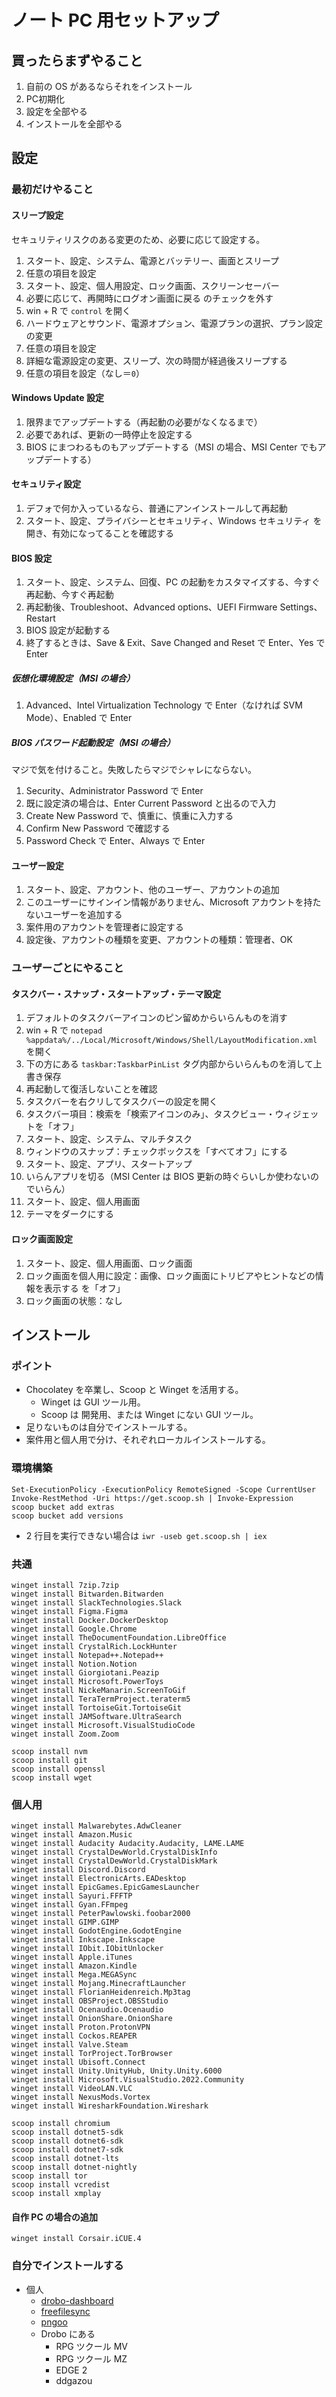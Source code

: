 # ノート PC 用セットアップ

## 買ったらまずやること

1. 自前の OS があるならそれをインストール
2. PC初期化
3. 設定を全部やる
4. インストールを全部やる

## 設定

### 最初だけやること

#### スリープ設定

セキュリティリスクのある変更のため、必要に応じて設定する。

1. スタート、設定、システム、電源とバッテリー、画面とスリープ
2. 任意の項目を設定
3. スタート、設定、個人用設定、ロック画面、スクリーンセーバー
4. 必要に応じて、再開時にログオン画面に戻る のチェックを外す
5. win + R で `control` を開く
6. ハードウェアとサウンド、電源オプション、電源プランの選択、プラン設定の変更
7. 任意の項目を設定
8. 詳細な電源設定の変更、スリープ、次の時間が経過後スリープする
9. 任意の項目を設定（なし＝`0`）

#### Windows Update 設定

1. 限界までアップデートする（再起動の必要がなくなるまで）
2. 必要であれば、更新の一時停止を設定する
3. BIOS にまつわるものもアップデートする（MSI の場合、MSI Center でもアップデートする）

#### セキュリティ設定

1. デフォで何か入っているなら、普通にアンインストールして再起動
2. スタート、設定、プライバシーとセキュリティ、Windows セキュリティ を開き、有効になってることを確認する

#### BIOS 設定

1. スタート、設定、システム、回復、PC の起動をカスタマイズする、今すぐ再起動、今すぐ再起動
2. 再起動後、Troubleshoot、Advanced options、UEFI Firmware Settings、Restart
3. BIOS 設定が起動する
4. 終了するときは、Save & Exit、Save Changed and Reset で Enter、Yes で Enter

##### 仮想化環境設定（MSI の場合）

1. Advanced、Intel Virtualization Technology で Enter（なければ SVM Mode）、Enabled で Enter

##### BIOS パスワード起動設定（MSI の場合）

マジで気を付けること。失敗したらマジでシャレにならない。

1. Security、Administrator Password で Enter
2. 既に設定済の場合は、Enter Current Password と出るので入力
3. Create New Password で、慎重に、慎重に入力する
4. Confirm New Password で確認する
5. Password Check で Enter、Always で Enter

#### ユーザー設定

1. スタート、設定、アカウント、他のユーザー、アカウントの追加
2. このユーザーにサインイン情報がありません、Microsoft アカウントを持たないユーザーを追加する
3. 案件用のアカウントを管理者に設定する
4. 設定後、アカウントの種類を変更、アカウントの種類：管理者、OK

### ユーザーごとにやること

#### タスクバー・スナップ・スタートアップ・テーマ設定

1. デフォルトのタスクバーアイコンのピン留めからいらんものを消す
2. win + R で `notepad %appdata%/../Local/Microsoft/Windows/Shell/LayoutModification.xml` を開く
3. 下の方にある `taskbar:TaskbarPinList` タグ内部からいらんものを消して上書き保存
4. 再起動して復活しないことを確認
5. タスクバーを右クリしてタスクバーの設定を開く
6. タスクバー項目：検索を「検索アイコンのみ」、タスクビュー・ウィジェットを「オフ」
7. スタート、設定、システム、マルチタスク
8. ウィンドウのスナップ：チェックボックスを「すべてオフ」にする
9. スタート、設定、アプリ、スタートアップ
10. いらんアプリを切る（MSI Center は BIOS 更新の時ぐらいしか使わないのでいらん）
11. スタート、設定、個人用画面
12. テーマをダークにする

#### ロック画面設定

1. スタート、設定、個人用画面、ロック画面
2. ロック画面を個人用に設定：画像、ロック画面にトリビアやヒントなどの情報を表示する を「オフ」
3. ロック画面の状態：なし

## インストール

### ポイント

- Chocolatey を卒業し、Scoop と Winget を活用する。
  - Winget は GUI ツール用。
  - Scoop は 開発用、または Winget にない GUI ツール。
- 足りないものは自分でインストールする。
- 案件用と個人用で分け、それぞれローカルインストールする。

### 環境構築

```
Set-ExecutionPolicy -ExecutionPolicy RemoteSigned -Scope CurrentUser
Invoke-RestMethod -Uri https://get.scoop.sh | Invoke-Expression
scoop bucket add extras
scoop bucket add versions
```

- 2 行目を実行できない場合は `iwr -useb get.scoop.sh | iex`

### 共通

```
winget install 7zip.7zip
winget install Bitwarden.Bitwarden
winget install SlackTechnologies.Slack
winget install Figma.Figma
winget install Docker.DockerDesktop
winget install Google.Chrome
winget install TheDocumentFoundation.LibreOffice
winget install CrystalRich.LockHunter
winget install Notepad++.Notepad++
winget install Notion.Notion
winget install Giorgiotani.Peazip
winget install Microsoft.PowerToys
winget install NickeManarin.ScreenToGif
winget install TeraTermProject.teraterm5
winget install TortoiseGit.TortoiseGit
winget install JAMSoftware.UltraSearch
winget install Microsoft.VisualStudioCode
winget install Zoom.Zoom

scoop install nvm
scoop install git
scoop install openssl
scoop install wget
```

### 個人用

```
winget install Malwarebytes.AdwCleaner
winget install Amazon.Music
winget install Audacity Audacity.Audacity, LAME.LAME
winget install CrystalDewWorld.CrystalDiskInfo
winget install CrystalDewWorld.CrystalDiskMark
winget install Discord.Discord
winget install ElectronicArts.EADesktop
winget install EpicGames.EpicGamesLauncher
winget install Sayuri.FFFTP
winget install Gyan.FFmpeg
winget install PeterPawlowski.foobar2000
winget install GIMP.GIMP
winget install GodotEngine.GodotEngine
winget install Inkscape.Inkscape
winget install IObit.IObitUnlocker
winget install Apple.iTunes
winget install Amazon.Kindle
winget install Mega.MEGASync
winget install Mojang.MinecraftLauncher
winget install FlorianHeidenreich.Mp3tag
winget install OBSProject.OBSStudio
winget install Ocenaudio.Ocenaudio
winget install OnionShare.OnionShare
winget install Proton.ProtonVPN
winget install Cockos.REAPER
winget install Valve.Steam
winget install TorProject.TorBrowser
winget install Ubisoft.Connect
winget install Unity.UnityHub, Unity.Unity.6000
winget install Microsoft.VisualStudio.2022.Community
winget install VideoLAN.VLC
winget install NexusMods.Vortex
winget install WiresharkFoundation.Wireshark

scoop install chromium
scoop install dotnet5-sdk
scoop install dotnet6-sdk
scoop install dotnet7-sdk
scoop install dotnet-lts
scoop install dotnet-nightly
scoop install tor
scoop install vcredist
scoop install xmplay
```

#### 自作 PC の場合の追加

```
winget install Corsair.iCUE.4
```

### 自分でインストールする

- 個人
  - [drobo-dashboard](https://drobo-dashboard.software.informer.com/3.2/)
  - [freefilesync](https://freefilesync.org/)
  - [pngoo](https://freesoft-100.com/review/pngoo.html)
  - Drobo にある
    - RPG ツクール MV
    - RPG ツクール MZ
    - EDGE 2
    - ddgazou

